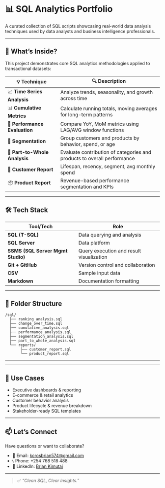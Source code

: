 # 📊 SQL Analytics Portfolio

A curated collection of SQL scripts showcasing real-world data analysis techniques used by data analysts and business intelligence professionals.

---

## 🚀 What’s Inside?

This project demonstrates core SQL analytics methodologies applied to transactional datasets:

| 💡 Technique              | 🔍 Description                                                                 |
|--------------------------|-------------------------------------------------------------------------------|
| 📈 **Time Series Analysis**     | Analyze trends, seasonality, and growth across time                     |
| 📊 **Cumulative Metrics**       | Calculate running totals, moving averages for long-term patterns        |
| 📌 **Performance Evaluation**   | Compare YoY, MoM metrics using LAG/AVG window functions                  |
| 🧠 **Segmentation**             | Group customers and products by behavior, spend, or age                 |
| 🍰 **Part-to-Whole Analysis**   | Evaluate contribution of categories and products to overall performance |
| 👥 **Customer Report**          | Lifespan, recency, segment, avg monthly spend                           |
| 📦 **Product Report**           | Revenue-based performance segmentation and KPIs                         |

---

## 🛠️ Tech Stack

| Tool/Tech                   | Role                                                  |
|----------------------------|--------------------------------------------------------|
| **SQL (T-SQL)**            | Data querying and analysis                            |
| **SQL Server**             | Data platform                                         |
| **SSMS (SQL Server Mgmt Studio)** | Query execution and result visualization       |
| **Git + GitHub**           | Version control and collaboration                     |
| **CSV**                    | Sample input data                                     |
| **Markdown**               | Documentation formatting                             |

---

## 📂 Folder Structure


```
/sql/
  ├── ranking_analysis.sql
  ├── change_over_time.sql
  ├── cumulative_analysis.sql
  ├── performance_analysis.sql
  ├── segmentation_analysis.sql
  ├── part_to_whole_analysis.sql
  └── reports/
       ├── customer_report.sql
       └── product_report.sql
```

---


---

## 💼 Use Cases

- Executive dashboards & reporting  
- E-commerce & retail analytics  
- Customer behavior analysis  
- Product lifecycle & revenue breakdown  
- Stakeholder-ready SQL templates  

---

## 📫 Let’s Connect

Have questions or want to collaborate?

- 📧 Email: [korosbrian574@gmail.com](mailto:korosbrian574@gmail.com)  
- 📞 Phone: +254 768 518 488  
- 💼 LinkedIn: [Brian Kimutai](https://www.linkedin.com/in/brian-kimutai)

---

> ✅ _“Clean SQL, Clear Insights.”_

